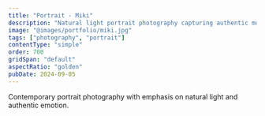 ```yaml
---
title: "Portrait - Miki"
description: "Natural light portrait photography capturing authentic moments and genuine expression."
image: "@images/portfolio/miki.jpg"
tags: ["photography", "portrait"]
contentType: "simple"
order: 700
gridSpan: "default"
aspectRatio: "golden"
pubDate: 2024-09-05
---
```


Contemporary portrait photography with emphasis on natural light and authentic emotion.

